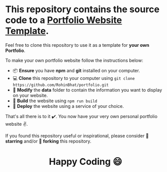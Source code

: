 # This repository contains the source code to a [Portfolio Website Template](https://wtl-portfolio-template.netlify.app/).

Feel free to clone this repository to use it as a template for **your own Portfolio**.

To make your own portfolio website follow the instructions below:

- :package: **Ensure** you have **npm** and **git** installed on your computer.
- :computer: **Clone** this repository to your computer using `git clone https://github.com/RohinBhat/portfolio.git`
- :wrench: **Modify** the **data** folder to contain the information you want to display on your website.
- :hammer: **Build** the website using `npm run build`
- :rocket: **Deploy** the website using a service of your choice.

That's all there is to it :heavy_check_mark:. You now have your very own personal portfolio website :v:.

If you found this repository useful or inspirational, please consider :star2: **starring** and/or :fork_and_knife: **forking** this repository.

# <p align="center">Happy Coding :smile:</p>
